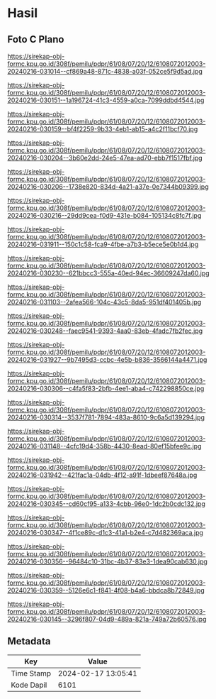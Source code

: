 # Hasil

## Foto C Plano

https://sirekap-obj-formc.kpu.go.id/308f/pemilu/pdpr/61/08/07/20/12/6108072012003-20240216-031014--cf869a48-871c-4838-a03f-052ce5f9d5ad.jpg

https://sirekap-obj-formc.kpu.go.id/308f/pemilu/pdpr/61/08/07/20/12/6108072012003-20240216-030151--1a196724-41c3-4559-a0ca-7099ddbd4544.jpg

https://sirekap-obj-formc.kpu.go.id/308f/pemilu/pdpr/61/08/07/20/12/6108072012003-20240216-030159--bf4f2259-9b33-4eb1-ab15-a4c2f11bcf70.jpg

https://sirekap-obj-formc.kpu.go.id/308f/pemilu/pdpr/61/08/07/20/12/6108072012003-20240216-030204--3b60e2dd-24e5-47ea-ad70-ebb7f1517fbf.jpg

https://sirekap-obj-formc.kpu.go.id/308f/pemilu/pdpr/61/08/07/20/12/6108072012003-20240216-030206--1738e820-834d-4a21-a37e-0e7344b09399.jpg

https://sirekap-obj-formc.kpu.go.id/308f/pemilu/pdpr/61/08/07/20/12/6108072012003-20240216-030216--29dd9cea-f0d9-431e-b084-105134c8fc7f.jpg

https://sirekap-obj-formc.kpu.go.id/308f/pemilu/pdpr/61/08/07/20/12/6108072012003-20240216-031911--150c1c58-fca9-4fbe-a7b3-b5ece5e0b1d4.jpg

https://sirekap-obj-formc.kpu.go.id/308f/pemilu/pdpr/61/08/07/20/12/6108072012003-20240216-030230--621bbcc3-555a-40ed-94ec-36609247da60.jpg

https://sirekap-obj-formc.kpu.go.id/308f/pemilu/pdpr/61/08/07/20/12/6108072012003-20240216-031103--2afea566-104c-43c5-8da5-951df401405b.jpg

https://sirekap-obj-formc.kpu.go.id/308f/pemilu/pdpr/61/08/07/20/12/6108072012003-20240216-030248--faec9541-9393-4aa0-83eb-4fadc7fb2fec.jpg

https://sirekap-obj-formc.kpu.go.id/308f/pemilu/pdpr/61/08/07/20/12/6108072012003-20240216-031927--9b7495d3-ccbc-4e5b-b836-3566144a4471.jpg

https://sirekap-obj-formc.kpu.go.id/308f/pemilu/pdpr/61/08/07/20/12/6108072012003-20240216-030306--c4fa5f83-2bfb-4ee1-aba4-c742298850ce.jpg

https://sirekap-obj-formc.kpu.go.id/308f/pemilu/pdpr/61/08/07/20/12/6108072012003-20240216-030314--3537f781-7894-483a-8610-9c6a5d139294.jpg

https://sirekap-obj-formc.kpu.go.id/308f/pemilu/pdpr/61/08/07/20/12/6108072012003-20240216-031148--4cfc19d4-358b-4430-8ead-80ef15bfee9c.jpg

https://sirekap-obj-formc.kpu.go.id/308f/pemilu/pdpr/61/08/07/20/12/6108072012003-20240216-031942--421fac1a-04db-4f12-a91f-1dbeef87648a.jpg

https://sirekap-obj-formc.kpu.go.id/308f/pemilu/pdpr/61/08/07/20/12/6108072012003-20240216-030345--cd60cf95-a133-4cbb-96e0-1dc2b0cdc132.jpg

https://sirekap-obj-formc.kpu.go.id/308f/pemilu/pdpr/61/08/07/20/12/6108072012003-20240216-030347--4f1ce89c-d1c3-41a1-b2e4-c7d482369aca.jpg

https://sirekap-obj-formc.kpu.go.id/308f/pemilu/pdpr/61/08/07/20/12/6108072012003-20240216-030356--96484c10-31bc-4b37-83e3-1dea90cab630.jpg

https://sirekap-obj-formc.kpu.go.id/308f/pemilu/pdpr/61/08/07/20/12/6108072012003-20240216-030359--5126e6c1-f841-4f08-b4a6-bbdca8b72849.jpg

https://sirekap-obj-formc.kpu.go.id/308f/pemilu/pdpr/61/08/07/20/12/6108072012003-20240216-030145--3296f807-04d9-489a-821a-749a72b60576.jpg


## Metadata

| Key        | Value               |
| ---------- | ------------------- |
| Time Stamp | 2024-02-17 13:05:41 |
| Kode Dapil | 6101                |



